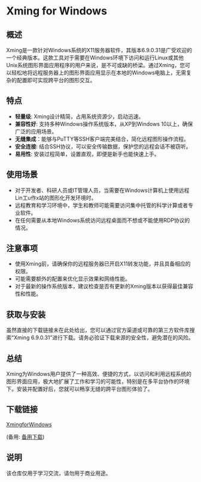# Xming for Windows

## 概述

Xming是一款针对Windows系统的X11服务器软件，其版本6.9.0.31是广受欢迎的一个经典版本。这款工具对于需要在Windows环境下访问和运行Linux或其他Unix系统图形界面应用程序的用户来说，是不可或缺的桥梁。通过Xming，您可以轻松地将远程服务器上的图形界面应用显示在本地的Windows电脑上，无需复杂的配置即可实现跨平台的图形交互。

## 特点

- **轻量级**: Xming设计精简，占用系统资源少，启动迅速。
- **兼容性好**: 支持多种Windows操作系统版本，从XP到Windows 10以上，确保广泛的应用场景。
- **无缝集成**：能够与PuTTY等SSH客户端完美结合，简化远程图形操作流程。
- **安全连接**: 结合SSH协议，可以安全传输数据，保护您的远程会话不被窃听。
- **易用性**: 安装过程简单，设置直观，即便是新手也能快速上手。

## 使用场景

- 对于开发者、科研人员或IT管理人员，当需要在Windows计算机上使用远程Lin工u作x站的图形化开发环境时。
- 远程教育和学习环境中，学生和教师可能需要访问集中托管的科学计算或者专业软件。
- 在任何需要从本地Windows系统访问远程桌面而不想或不能使用RDP协议的情况。

## 注意事项

- 使用Xming前，请确保你的远程服务器已开启X11转发功能，并且具备相应的权限。
- 可能需要额外的配置来优化显示效果和网络性能。
- 对于最新的操作系统版本，建议检查是否有更新的Xming版本以获得最佳兼容性和性能。

## 获取与安装

虽然直接的下载链接未在此处给出，您可以通过官方渠道或可靠的第三方软件库搜索“Xming 6.9.0.31”进行下载。请务必验证下载来源的安全性，避免潜在的风险。

## 总结

Xming为Windows用户提供了一种高效、便捷的方式，以访问和利用远程系统的图形界面应用，极大地扩展了工作和学习的可能性，特别是在多平台协作的环境下。安装并配置好后，您就可以畅享无缝的跨平台图形体验了。

## 下载链接
[XmingforWindows](https://pan.quark.cn/s/811e352dcf72) 

(备用: [备用下载](https://pan.baidu.com/s/1K_Culp1g9QflYOaWW6kkxg?pwd=1234))

## 说明

该仓库仅用于学习交流，请勿用于商业用途。
